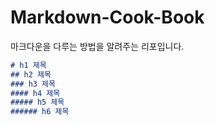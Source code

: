 # Markdown-Cook-Book
마크다운을 다루는 방법을 알려주는 리포입니다.

```markdown
# h1 제목
## h2 제목
### h3 제목
#### h4 제목
##### h5 제목
###### h6 제목
```
